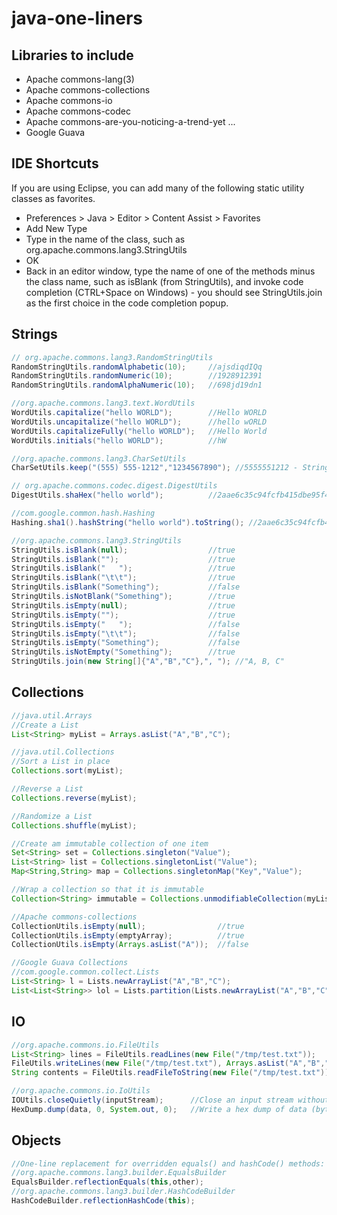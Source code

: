 java-one-liners
===============

## Libraries to include
* Apache commons-lang(3)
* Apache commons-collections
* Apache commons-io
* Apache commons-codec
* Apache commons-are-you-noticing-a-trend-yet ...
* Google Guava 

## IDE Shortcuts
If you are using Eclipse, you can add many of the following static utility classes as favorites.
* Preferences > Java > Editor > Content Assist > Favorites
* Add New Type
* Type in the name of the class, such as org.apache.commons.lang3.StringUtils
* OK
* Back in an editor window, type the name of one of the methods minus the class name, such as isBlank (from StringUtils),
and invoke code completion (CTRL+Space on Windows) - you should see StringUtils.join as the first choice in the code completion popup.

## Strings
``` java
// org.apache.commons.lang3.RandomStringUtils
RandomStringUtils.randomAlphabetic(10);     //ajsdiqdIQq
RandomStringUtils.randomNumeric(10);        //1928912391
RandomStringUtils.randomAlphaNumeric(10);   //698jd19dn1

//org.apache.commons.lang3.text.WordUtils
WordUtils.capitalize("hello WORLD");        //Hello WORLD
WordUtils.uncapitalize("hello WORLD");      //hello wORLD
WordUtils.capitalizeFully("hello WORLD");   //Hello World
WordUtils.initials("hello WORLD");          //hW

//org.apache.commons.lang3.CharSetUtils
CharSetUtils.keep("(555) 555-1212","1234567890"); //5555551212 - String a phone number of all but digits

// org.apache.commons.codec.digest.DigestUtils
DigestUtils.shaHex("hello world");          //2aae6c35c94fcfb415dbe95f408b9ce91ee846ed

//com.google.common.hash.Hashing
Hashing.sha1().hashString("hello world").toString(); //2aae6c35c94fcfb415dbe95f408b9ce91ee846ed

//org.apache.commons.lang3.StringUtils
StringUtils.isBlank(null);                  //true
StringUtils.isBlank("");                    //true
StringUtils.isBlank("   ");                 //true
StringUtils.isBlank("\t\t");                //true
StringUtils.isBlank("Something");           //false
StringUtils.isNotBlank("Something");        //true
StringUtils.isEmpty(null);                  //true
StringUtils.isEmpty("");                    //true
StringUtils.isEmpty("   ");                 //false
StringUtils.isEmpty("\t\t");                //false
StringUtils.isEmpty("Something");           //false
StringUtils.isNotEmpty("Something");        //true
StringUtils.join(new String[]{"A","B","C"},", "); //"A, B, C"
```
## Collections

``` java
//java.util.Arrays
//Create a List
List<String> myList = Arrays.asList("A","B","C");

//java.util.Collections
//Sort a List in place
Collections.sort(myList);

//Reverse a List
Collections.reverse(myList);

//Randomize a List
Collections.shuffle(myList);

//Create am immutable collection of one item
Set<String> set = Collections.singleton("Value");
List<String> list = Collections.singletonList("Value");
Map<String,String> map = Collections.singletonMap("Key","Value");

//Wrap a collection so that it is immutable
Collection<String> immutable = Collections.unmodifiableCollection(myList);

//Apache commons-collections
CollectionUtils.isEmpty(null);                //true
CollectionUtils.isEmpty(emptyArray);          //true
CollectionUtils.isEmpty(Arrays.asList("A"));  //false

//Google Guava Collections
//com.google.common.collect.Lists
List<String> l = Lists.newArrayList("A","B","C");
List<List<String>> lol = Lists.partition(Lists.newArrayList("A","B","C","D"), 2); // Creates [[A,B],[C,D]]
```

## IO
``` java
//org.apache.commons.io.FileUtils
List<String> lines = FileUtils.readLines(new File("/tmp/test.txt"));
FileUtils.writeLines(new File("/tmp/test.txt"), Arrays.asList("A","B","C"));
String contents = FileUtils.readFileToString(new File("/tmp/test.txt"));

//org.apache.commons.io.IoUtils
IOUtils.closeQuietly(inputStream);      //Close an input stream without throwing an IOException
HexDump.dump(data, 0, System.out, 0);   //Write a hex dump of data (byte[]) to System.out

```

## Objects
``` java
//One-line replacement for overridden equals() and hashCode() methods:
//org.apache.commons.lang3.builder.EqualsBuilder
EqualsBuilder.reflectionEquals(this,other);
//org.apache.commons.lang3.builder.HashCodeBuilder
HashCodeBuilder.reflectionHashCode(this);
```
